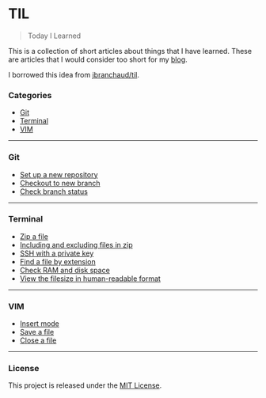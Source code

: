 # TIL
> Today I Learned

This is a collection of short articles about things that I have learned. These are articles that I would consider too short for my [blog](https://megacolorboy.com).

I borrowed this idea from [jbranchaud/til](https://github.com/jbranchaud/til).

### Categories
- [Git](#git)
- [Terminal](#terminal)
- [VIM](#vim)

---

### Git
- [Set up a new repository](git/set-up-repo.md)
- [Checkout to new branch](git/checkout-branch.md)
- [Check branch status](git/check-status.md)

---

### Terminal
- [Zip a file](terminal/zip-a-file.md)
- [Including and excluding files in zip](terminal/include-exclude-files-zip.md)
- [SSH with a private key](terminal/ssh-with-private-key.md)
- [Find a file by extension](terminal/find-file-by-ext.md)
- [Check RAM and disk space](terminal/check-ram-disk-space.md)
- [View the filesize in human-readable format](terminal/check-file-size.md)

---

### VIM
- [Insert mode](vim/insert-mode.md)
- [Save a file](vim/save-file.md)
- [Close a file](vim/close-file.md)

---

### License
This project is released under the [MIT License](http://www.opensource.org/licenses/MIT).